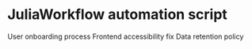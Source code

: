 # JuliaWorkflow automation script
User onboarding process
Frontend accessibility fix
Data retention policy

